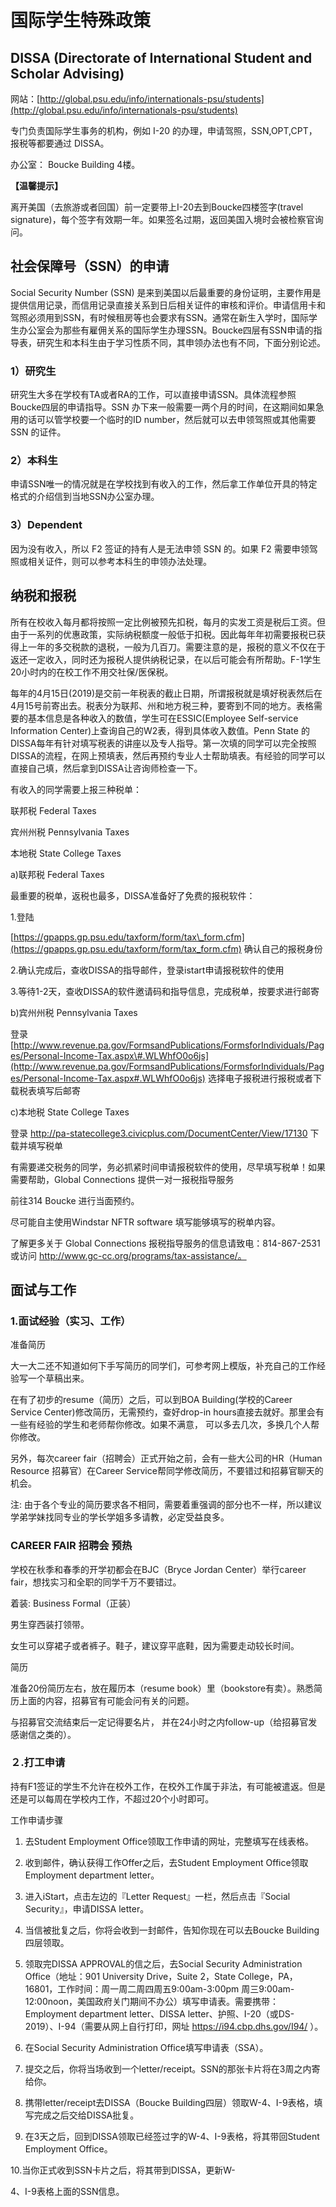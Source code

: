 # 国际学生特殊政策

## DISSA \(Directorate of International Student and Scholar Advising\)

网站：[http://global.psu.edu/info/internationals-psu/students](http://global.psu.edu/info/internationals-psu/students)

专门负责国际学生事务的机构，例如 I-20 的办理，申请驾照，SSN,OPT,CPT，报税等都要通过 DISSA。

办公室： Boucke Building 4楼。

**【温馨提示】**

离开美国（去旅游或者回国）前一定要带上I-20去到Boucke四楼签字\(travel signature\)，每个签字有效期一年。如果签名过期，返回美国入境时会被检察官询问。

## 社会保障号（SSN）的申请

Social Security Number \(SSN\) 是来到美国以后最重要的身份证明，主要作用是提供信用记录，而信用记录直接关系到日后相关证件的审核和评价。申请信用卡和驾照必须用到SSN，有时候租房等也会要求有SSN。通常在新生入学时，国际学生办公室会为那些有雇佣关系的国际学生办理SSN。Boucke四层有SSN申请的指导表，研究生和本科生由于学习性质不同，其申领办法也有不同，下面分别论述。

### 1）研究生

研究生大多在学校有TA或者RA的工作，可以直接申请SSN。具体流程参照Boucke四层的申请指导。SSN 办下来一般需要一两个月的时间，在这期间如果急用的话可以管学校要一个临时的ID number，然后就可以去申领驾照或其他需要SSN 的证件。

### 2）本科生

申请SSN唯一的情况就是在学校找到有收入的工作，然后拿工作单位开具的特定格式的介绍信到当地SSN办公室办理。

### 3）Dependent

因为没有收入，所以 F2 签证的持有人是无法申领 SSN 的。如果 F2 需要申领驾照或相关证件，则可以参考本科生的申领办法处理。

## 纳税和报税

所有在校收入每月都将按照一定比例被预先扣税，每月的实发工资是税后工资。但由于一系列的优惠政策，实际纳税额度一般低于扣税。因此每年年初需要报税已获得上一年的多交税款的退税，一般为几百刀。需要注意的是，报税的意义不仅在于返还一定收入，同时还为报税人提供纳税记录，在以后可能会有所帮助。F-1学生20小时内的在校工作不用交社保/医保税。

每年的4月15日\(2019\)是交前一年税表的截止日期，所谓报税就是填好税表然后在4月15号前寄出去。税表分为联邦、州和地方税三种，要寄到不同的地方。表格需要的基本信息是各种收入的数值，学生可在ESSIC\(Employee Self-service Information Center\)上查询自己的W2表，得到具体收入数值。Penn State 的DISSA每年有针对填写税表的讲座以及专人指导。第一次填的同学可以完全按照DISSA的流程，在网上预填表，然后再预约专业人士帮助填表。有经验的同学可以直接自己填，然后拿到DISSA让咨询师检查一下。

有收入的同学需要上报三种税单：

联邦税 Federal Taxes

宾州州税 Pennsylvania Taxes

本地税 State College Taxes

a\)联邦税 Federal Taxes

最重要的税单，返税也最多，DISSA准备好了免费的报税软件：

1.登陆

[https://gpapps.gp.psu.edu/taxform/form/tax\_form.cfm](https://gpapps.gp.psu.edu/taxform/form/tax_form.cfm) 确认自己的报税身份

2.确认完成后，查收DISSA的指导邮件，登录istart申请报税软件的使用

3.等待1-2天，查收DISSA的软件邀请码和指导信息，完成税单，按要求进行邮寄

b\)宾州州税 Pennsylvania Taxes

登录 [http://www.revenue.pa.gov/FormsandPublications/FormsforIndividuals/Pages/Personal-Income-Tax.aspx\#.WLWhfO0o6js](http://www.revenue.pa.gov/FormsandPublications/FormsforIndividuals/Pages/Personal-Income-Tax.aspx#.WLWhfO0o6js) 选择电子报税进行报税或者下载税表填写后邮寄

c\)本地税 State College Taxes

登录 http://pa-statecollege3.civicplus.com/DocumentCenter/View/17130 下载并填写税单

有需要递交税务的同学，务必抓紧时间申请报税软件的使用，尽早填写税单！如果需要帮助，Global Connections 提供一对一报税指导服务

前往314 Boucke 进行当面预约。

尽可能自主使用Windstar NFTR software 填写能够填写的税单内容。

了解更多关于 Global Connections 报税指导服务的信息请致电：814-867-2531 或访问 http://www.gc-cc.org/programs/tax-assistance/。

## 面试与工作

### 1.面试经验（实习、工作）

准备简历

大一大二还不知道如何下手写简历的同学们，可参考网上模版，补充自己的工作经验写一个草稿出来。

在有了初步的resume（简历）之后，可以到BOA Building\(学校的Career Service Center\)修改简历，无需预约，查好drop-in hours直接去就好。那里会有一些有经验的学生和老师帮你修改。如果不满意， 可以多去几次，多换几个人帮你修改。

另外，每次career fair（招聘会）正式开始之前，会有一些大公司的HR（Human Resource 招募官）在Career Service帮同学修改简历，不要错过和招募官聊天的机会。

注: 由于各个专业的简历要求各不相同，需要着重强调的部分也不一样，所以建议学弟学妹找同专业的学长学姐多多请教，必定受益良多。

### CAREER FAIR 招聘会 预热

学校在秋季和春季的开学初都会在BJC（Bryce Jordan Center）举行career fair，想找实习和全职的同学千万不要错过。

着装: Business Formal（正装）

男生穿西装打领带。

女生可以穿裙子或者裤子。鞋子，建议穿平底鞋，因为需要走动较长时间。

简历

准备20份简历左右，放在履历本（resume book）里（bookstore有卖）。熟悉简历上面的内容，招募官有可能会问有关的问题。

与招募官交流结束后一定记得要名片， 并在24小时之内follow-up（给招募官发感谢信之类的）。

### ２.打工申请

持有F1签证的学生不允许在校外工作，在校外工作属于非法，有可能被遣返。但是还是可以每周在学校内工作，不超过20个小时即可。

工作申请步骤

1. 去Student Employment Office领取工作申请的网址，完整填写在线表格。

2. 收到邮件，确认获得工作Offer之后，去Student Employment Office领取Employment department letter。

3. 进入iStart，点击左边的『Letter Request』一栏，然后点击『Social Security』，申请DISSA letter。

4. 当信被批复之后，你将会收到一封邮件，告知你现在可以去Boucke Building四层领取。

5. 领取完DISSA APPROVAL的信之后，去Social Security Administration Office（地址：901 University Drive，Suite 2，State College，PA，16801，工作时间：周一周二周四周五9:00am-3:00pm 周三9:00am-12:00noon，美国政府关门期间不办公）填写申请表。需要携带：Employment department letter、DISSA letter、护照、I-20（或DS-2019）、I-94（需要从网上自行打印，网址 https://i94.cbp.dhs.gov/I94/ ）。

6. 在Social Security Administration Office填写申请表（SSA）。

7. 提交之后，你将当场收到一个letter/receipt。SSN的那张卡片将在3周之内寄给你。

8. 携带letter/receipt去DISSA（Boucke Building四层）领取W-4、I-9表格，填写完成之后交给DISSA批复。

9. 在3天之后，回到DISSA领取已经签过字的W-4、I-9表格，将其带回Student Employment Office。

10.当你正式收到SSN卡片之后，将其带到DISSA，更新W-

4、I-9表格上面的SSN信息。

